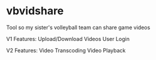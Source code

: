 vbvidshare
==========

Tool so my sister's volleyball team can share game videos


V1 Features:
Upload/Download Videos
User Login

V2 Features:
Video Transcoding
Video Playback
